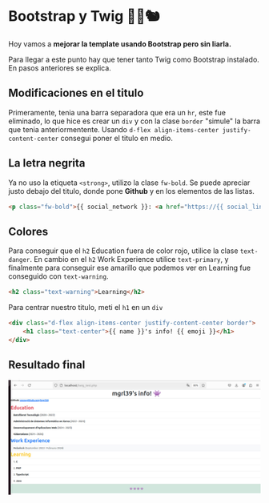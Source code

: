 # Bootstrap y Twig 🌳🍂🐿️
Hoy vamos a **mejorar la template usando Bootstrap pero sin liarla.**

Para llegar a este punto hay que tener tanto Twig como Bootstrap instalado. En pasos anteriores se explica.

## Modificaciones en el titulo
Primeramente, tenia una barra separadora que era un `hr`, este fue eliminado, lo que hice es crear un `div` y con la clase `border` "simule" la barra que tenia anteriormentente.
Usando `d-flex align-items-center justify-content-center` consegui poner el titulo en medio.

## La letra negrita
Ya no uso la etiqueta `<strong>`, utilizo la clase  `fw-bold`. Se puede apreciar justo debajo del titulo, donde pone **Github** y en los elementos de las listas.
```html
<p class="fw-bold">{{ social_network }}: <a href="https://{{ social_link }}" target="_blank">{{ social_link }}</a></p>
```

## Colores
Para conseguir que el `h2` Education fuera de color rojo, utilice la clase `text-danger`. En cambio en el  `h2` Work Experience utilice `text-primary`, y finalmente para conseguir ese amarillo que podemos ver en Learning fue conseguido con `text-warning`.
```html
<h2 class="text-warning">Learning</h2>
```
Para centrar nuestro titulo, meti el `h1` en un `div` 
```html
<div class="d-flex align-items-center justify-content-center border">
	<h1 class="text-center">{{ name }}'s info! {{ emoji }}</h1>
</div>
```
## Resultado final
![Result with twig2 and Bootstrap](https://raw.githubusercontent.com/mgrl39/DAW_M08/refs/heads/main/PHP/2024_09_30_twig2_bootstrap2/result.jpeg "Result with twig2 and Bootstrap")
